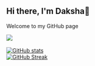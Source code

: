 ## Hi there, I'm Daksha👋

Welcome to my GitHub page

![](https://komarev.com/ghpvc/?username=the-red-dk&abbreviated=true)
<br><br>
[![GitHub stats](https://github-readme-stats.vercel.app/api?username=the-red-dk)](https://github.com/anuraghazra/github-readme-stats)
<br>
[![GitHub Streak](https://streak-stats.demolab.com/?user=the-red-dk)](https://git.io/streak-stats)
<!-- Here are some ideas to get you started:

- 🔭 I’m currently working on ...
- 🌱 I’m currently learning ...
- 👯 I’m looking to collaborate on ...
- 🤔 I’m looking for help with ...
- 💬 Ask me about ...
- 📫 How to reach me: ...
- 😄 Pronouns: ...
- ⚡ Fun fact: ...
-->

